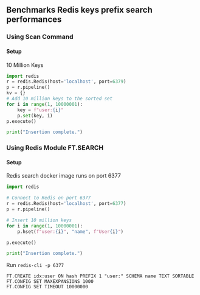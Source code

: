 ## Benchmarks Redis keys prefix search performances

### Using Scan Command

#### Setup
10 Million Keys
```python
import redis
r = redis.Redis(host='localhost', port=6379)
p = r.pipeline()
kv = {}
# Add 10 million keys to the sorted set
for i in range(1, 10000001):
    key = f"user:{i}"
    p.set(key, i)
p.execute()

print("Insertion complete.")
```

### Using Redis Module FT.SEARCH
#### Setup

Redis search docker image runs on port 6377

```python
import redis

# Connect to Redis on port 6377
r = redis.Redis(host='localhost', port=6377)
p = r.pipeline()

# Insert 10 million keys
for i in range(1, 10000001):
    p.hset(f"user:{i}", "name", f"User{i}")

p.execute()

print("Insertion complete.")
```

Run `redis-cli -p 6377`
```text
FT.CREATE idx:user ON hash PREFIX 1 "user:" SCHEMA name TEXT SORTABLE
FT.CONFIG SET MAXEXPANSIONS 1000
FT.CONFIG SET TIMEOUT 10000000
```

